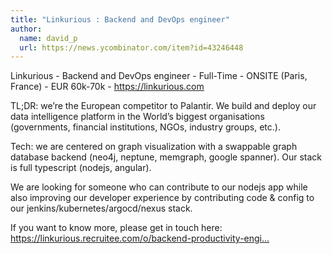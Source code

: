 ```yaml
---
title: "Linkurious : Backend and DevOps engineer"
author:
  name: david_p
  url: https://news.ycombinator.com/item?id=43246448
---
```

Linkurious - Backend and DevOps engineer - Full-Time - ONSITE (Paris, France) - EUR 60k-70k - <a href="https:&#x2F;&#x2F;linkurious.com" rel="nofollow">https:&#x2F;&#x2F;linkurious.com</a>

TL;DR: we’re the European competitor to Palantir. We build and deploy our data intelligence platform in the World’s biggest organisations (governments, financial institutions, NGOs, industry groups, etc.).

Tech: we are centered on graph visualization with a swappable graph database backend (neo4j, neptune, memgraph, google spanner). Our stack is full typescript (nodejs, angular).

We are looking for someone who can contribute to our nodejs app while also improving our developer experience by contributing code &amp; config to our jenkins&#x2F;kubernetes&#x2F;argocd&#x2F;nexus stack.

If you want to know more, please get in touch here: <a href="https:&#x2F;&#x2F;linkurious.recruitee.com&#x2F;o&#x2F;backend-productivity-engineer&#x2F;c&#x2F;new" rel="nofollow">https:&#x2F;&#x2F;linkurious.recruitee.com&#x2F;o&#x2F;backend-productivity-engi...</a>
<JobApplication />
